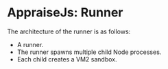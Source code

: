 # AppraiseJs: Runner

The architecture of the runner is as follows:
* A runner.
* The runner spawns multiple child Node processes.
* Each child creates a VM2 sandbox.
